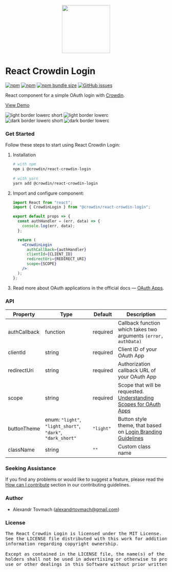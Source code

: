<p align="center">
  <picture>
    <source media="(prefers-color-scheme: dark)" srcset="https://support.crowdin.com/assets/logos/symbol/png/crowdin-symbol-cWhite.png">
    <source media="(prefers-color-scheme: light)" srcset="https://support.crowdin.com/assets/logos/symbol/png/crowdin-symbol-cDark.png">
    <img width="150" height="150" src="[https://support.crowdin.com/assets/logos/symbol/png/crowdin-symbol-cDark.png](https://crowdin.com)">
  </picture>
</p>

# React Crowdin Login

[![npm](https://img.shields.io/npm/v/@crowdin/react-crowdin-login?logo=npm&cacheSeconds=1800)](https://www.npmjs.com/package/@crowdin/react-crowdin-login)
[![npm](https://img.shields.io/npm/dt/@crowdin/react-crowdin-login?cacheSeconds=1800)](https://www.npmjs.com/package/@crowdin/react-crowdin-login)
[![npm bundle size](https://img.shields.io/bundlephobia/minzip/@crowdin/react-crowdin-login?cacheSeconds=1800)](https://www.npmjs.com/package/@crowdin/react-crowdin-login)
[![GitHub issues](https://img.shields.io/github/issues/crowdin/react-crowdin-login?cacheSeconds=1800)](https://github.com/crowdin/react-crowdin-login/issues)

React component for a simple OAuth login with [Crowdin](https://crowdin.com/).

[View Demo](https://crowdin.github.io/react-crowdin-login/)

![light border lowerc short](https://raw.github.com/crowdin/react-crowdin-login/master/images/light_border_lowerc_short.svg?sanitize=true)
![light border lowerc](https://raw.github.com/crowdin/react-crowdin-login/master/images/light_border_lowerc.svg?sanitize=true)
![dark border lowerc short](https://raw.github.com/crowdin/react-crowdin-login/master/images/dark_border_lowerc_short.svg?sanitize=true)
![dark border lowerc](https://raw.github.com/crowdin/react-crowdin-login/master/images/dark_border_lowerc.svg?sanitize=true)

### Get Started

Follow these steps to start using React Crowdin Login:

1. Installation

    ```sh
    # with npm
    npm i @crowdin/react-crowdin-login
  
    # with yarn
    yarn add @crowdin/react-crowdin-login
    ```

2. Import and configure component:

    ```jsx
    import React from "react";
    import { CrowdinLogin } from "@crowdin/react-crowdin-login";
    
    export default props => {
      const authHandler = (err, data) => {
        console.log(err, data);
      };
    
      return (
        <CrowdinLogin
          authCallback={authHandler}
          clientId={CLIENT_ID}
          redirectUri={REDIRECT_URI}
          scope={SCOPE}
        />
      );
    };
    ```

3.  Read more about OAuth applications in the official docs ― [OAuth Apps](https://support.crowdin.com/enterprise/organization-settings/#oauth-apps).

### API

| Property     | Type                                                       | Default   | Description                                                                                                                                      |
|--------------|------------------------------------------------------------|-----------|--------------------------------------------------------------------------------------------------------------------------------------------------|
| authCallback | function                                                   | required  | Callback function which takes two arguments `(error, authData)`                                                                                  |
| clientId     | string                                                     | required  | Client ID of your OAuth App                                                                                                                      |
| redirectUri  | string                                                     | required  | Authorization callback URL of your OAuth App                                                                                                     |
| scope        | string                                                     | required  | Scope that will be requested. [Understanding Scopes for OAuth Apps](https://support.crowdin.com/enterprise/understanding-scopes-for-oauth-apps/) |
| buttonTheme  | enum: `"light"`, `"light_short"`, `"dark"`, `"dark_short"` | `"light"` | Button style theme, that based on [Login Branding Guidelines](https://github.com/crowdin/react-crowdin-login/wiki/Login-Branding-Guidelines)     |
| className    | string                                                     | `""`      | Custom class name                                                                                                                                |

### Seeking Assistance

If you find any problems or would like to suggest a feature, please read the [How can I contribute](/CONTRIBUTING.md#how-can-i-contribute) section in our contributing guidelines.

### Author

- Alexandr Tovmach (alexandrtovmach@gmail.com)

### License

<pre>
The React Crowdin Login is licensed under the MIT License.
See the LICENSE file distributed with this work for additional
information regarding copyright ownership.

Except as contained in the LICENSE file, the name(s) of the above copyright
holders shall not be used in advertising or otherwise to promote the sale,
use or other dealings in this Software without prior written authorization.
</pre>
